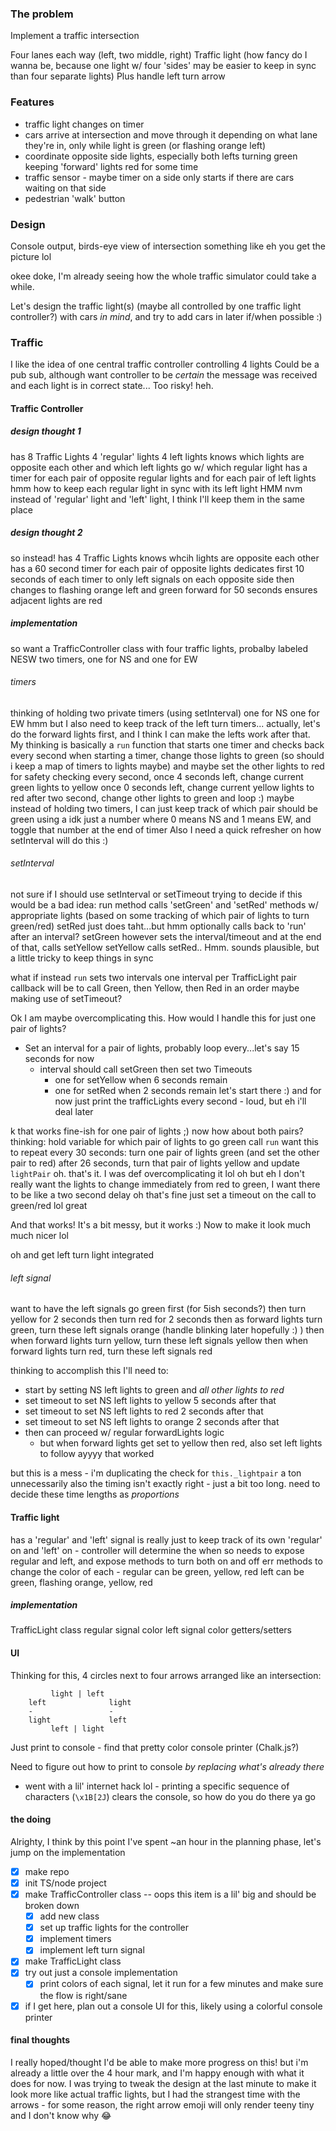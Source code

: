 ### The problem
Implement a traffic intersection

Four lanes each way (left, two middle, right)
Traffic light (how fancy do I wanna be, because one light w/ four 'sides' may be easier to keep in sync than four separate lights)
	Plus handle left turn arrow

### Features
- traffic light changes on timer
- cars arrive at intersection and move through it depending on what lane they're in, only while light is green (or flashing orange left)
- coordinate opposite side lights, especially both lefts turning green keeping 'forward' lights red for some time
- traffic sensor - maybe timer on a side only starts if there are cars waiting on that side
- pedestrian 'walk' button

### Design
Console output, birds-eye view of intersection 
something like eh you get the picture lol


okee doke, I'm already seeing how the whole traffic simulator could take a while.

Let's design the traffic light(s) (maybe all controlled by one traffic light controller?)
with cars _in mind_, and try to add cars in later if/when possible :)

### Traffic
I like the idea of one central traffic controller controlling 4 lights
Could be a pub sub, although want controller to be _certain_ the message was received and each light is in correct state...
Too risky! heh.

#### Traffic Controller
##### design thought 1
has 8 Traffic Lights
	4 'regular' lights
	4 left lights
knows which lights are opposite each other and which left lights go w/ which regular light
has a timer for each pair of opposite regular lights
	and for each pair of left lights
hmm how to keep each regular light in sync with its left light
HMM nvm instead of 'regular' light and 'left' light, I think I'll keep them in the same place

##### design thought 2
so instead!
has 4 Traffic Lights
knows whcih lights are opposite each other
has a 60 second timer for each pair of opposite lights
	dedicates first 10 seconds of each timer to only left signals on each opposite side
	then changes to flashing orange left and green forward for 50 seconds
	ensures adjacent lights are red

##### implementation
so want a TrafficController class
	with four traffic lights, probalby labeled NESW
	two timers, one for NS and one for EW

###### timers
thinking of holding two private timers (using setInterval)
	one for NS
	one for EW
hmm but I also need to keep track of the left turn timers...
actually, let's do the forward lights first, and I think I can make the lefts work after that.
My thinking is basically a `run` function that starts one timer and checks back every second
	when starting a timer, change those lights to green
		(so should i keep a map of timers to lights maybe)
	and maybe set the other lights to red for safety
	checking every second, 
		once 4 seconds left, change current green lights to yellow
		once 0 seconds left, change current yellow lights to red
		after two second, change other lights to green
	and loop :) 
maybe instead of holding two timers, I can just keep track of which pair should be green using a idk just a number where 0 means NS and 1 means EW, and toggle that number at the end of timer
Also I need a quick refresher on how setInterval will do this :) 

###### setInterval
not sure if I should use setInterval or setTimeout
trying to decide if this would be a bad idea:
	run method calls  'setGreen' and 'setRed' methods w/ appropriate lights (based on some tracking of which pair of lights to turn green/red)
	setRed just does taht...but hmm optionally calls back to 'run' after an interval?
	setGreen however sets the interval/timeout and at the end of that, calls setYellow
	setYellow calls setRed..
Hmm. sounds plausible, but a little tricky to keep things in sync

what if instead
	`run` sets two intervals
		one interval per TrafficLight pair
		callback will be to call Green, then Yellow, then Red in an order maybe making use of setTimeout?

Ok I am maybe overcomplicating this.
   How would I handle this for just one pair of lights?
   - Set an interval for a pair of lights, probably loop every...let's say 15 seconds for now
	   - interval should call setGreen then set two Timeouts
		   - one for setYellow when 6 seconds remain
		   - one for setRed when 2 seconds remain
	let's start there :) 
	and for now just print the trafficLights every second - loud, but eh i'll deal later

k that works fine-ish for one pair of lights ;) now how about both pairs?
thinking:
	hold variable for which pair of lights to go green
	call `run`
	want this to repeat every 30 seconds:
		turn one pair of lights green (and set the other pair to red)
		after 26 seconds, turn that pair of lights yellow and update `lightPair`
	oh. that's it. I was def overcomplicating it lol
	oh but eh I don't really want the lights to change immediately from red to green, I want there to be like a two second delay
	oh that's fine just set a timeout on the call to green/red lol great

And that works! It's a bit messy, but it works :) 
Now to make it look much much nicer lol

oh and get left turn light integrated

###### left signal
want to have the left signals go green first (for 5ish seconds?)
	then turn yellow for 2 seconds
	then turn red for 2 seconds
	then as forward lights turn green, turn these left signals orange (handle blinking later hopefully :) )
	then when forward lights turn yellow, turn these left signals yellow
	then when forward lights turn red, turn these left signals red

thinking to accomplish this I'll need to:
- start by setting NS left lights to green and _all other lights to red_
- set timeout to set NS left lights to yellow 5 seconds after that
- set timeout to set NS left lights to red 2 seconds after that
- set timeout to set NS left lights to orange 2 seconds after that
- then can proceed w/ regular forwardLights logic
	- but when forward lights get set to yellow then red, also set left lights to follow
ayyyy that worked

but this is a mess - i'm duplicating the check for `this._lightpair` a ton unnecessarily
also the timing isn't exactly right - just a bit too long. need to decide these time lengths as _proportions_ 

#### Traffic light
has a 'regular' and 'left' signal
is really just to keep track of its own 'regular' on and 'left' on - controller will determine the when 
so needs to expose regular and left, and expose methods to turn both on and off
err methods to change the color of each - 
	regular can be green, yellow, red
	left can be green, flashing orange, yellow, red

##### implementation
TrafficLight class
	regular signal color
	left signal color
	getters/setters



#### UI
Thinking for this, 4 circles next to four arrows arranged like an intersection:

		     light | left
		left              light
		-                 -
		light             left
		     left | light

Just print to console - find that pretty color console printer (Chalk.js?)

Need to figure out how to print to console _by replacing what's already there_
- went with a lil' internet hack lol - printing a specific sequence of characters (`\x1B[2J`) clears the console, so how do you do there ya go

#### the doing
Alrighty, I think by this point I've spent ~an hour in the planning phase, let's jump on the implementation

- [x] make repo
- [x] init TS/node project
- [x] make TrafficController class -- oops this item is a lil' big and should be broken down
	- [x] add new class
	- [x] set up traffic lights for the controller
	- [x] implement timers
	- [x] implement left turn signal
- [x] make TrafficLight class
- [x] try out just a console implementation
	- [x] print colors of each signal, let it run for a few minutes and make sure the flow is right/sane
- [x] if I get here, plan out a console UI for this, likely using a colorful console printer

#### final thoughts
I really hoped/thought I'd be able to make more progress on this! but i'm already a little over the 4 hour mark, and I'm happy enough with what it does for now.
I was trying to tweak the design at the last minute to make it look more like actual traffic lights, but I had the strangest time with the arrows - for some reason, the right arrow emoji will only render teeny tiny and I don't know why 😂
